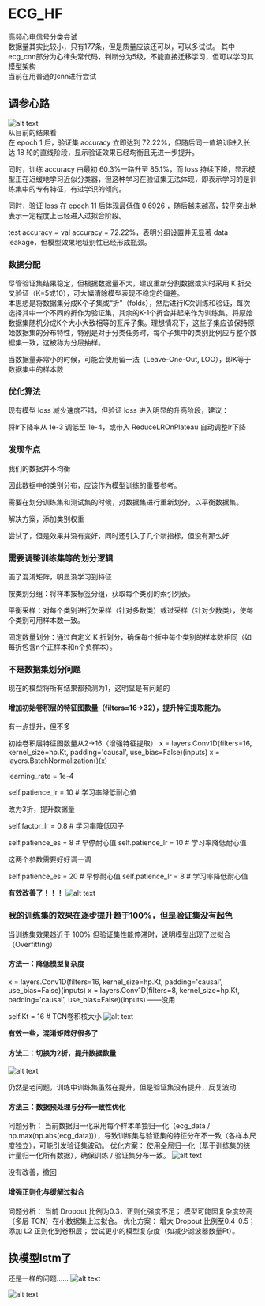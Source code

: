 # ECG_HF
高频心电信号分类尝试  
数据量其实比较小，只有177条，但是质量应该还可以，可以多试试。
其中ecg_cnn部分为心律失常代码，判断分为5级，不能直接迁移学习，但可以学习其模型架构  
当前在用普通的cnn进行尝试  

## 调参心路
![alt text](cnn/results/start_training_history.png)  
从目前的结果看  
在 epoch 1 后，验证集 accuracy 立即达到 72.22%，但随后同一值培训进入长达 18 轮的直线阶段，显示验证效果已经均衡且无进一步提升。

同时，训练 accuracy 由最初 60.3%一路升至 85.1%，而 loss 持续下降，显示模型正在迟缓地学习近似分类器，但这种学习在验证集无法体现，即表示学习的是训练集中的专有特征，有过学识的倾向。

同时，验证 loss 在 epoch 11 后体现最低值 0.6926 ，随后越来越高，较乎突出地表示一定程度上已经进入过拟合阶段。

test accuracy = val accuracy = 72.22%，表明分组设置并无显著 data leakage，但模型效果地址别性已经形成瓶颈。

### 数据分配

尽管验证集结果稳定，但根据数据量不大，建议重新分割数据或实时采用 K 折交叉验证（K=5或10），可大幅清除模型表现不稳定的偏差。  
本思想是将数据集分成K个子集或“折”（folds），然后进行K次训练和验证，每次选择其中一个不同的折作为验证集，其余的K-1个折合并起来作为训练集。将原始数据集随机分成K个大小大致相等的互斥子集。理想情况下，这些子集应该保持原始数据集的分布特性，特别是对于分类任务时，每个子集中的类别比例应与整个数据集一致，这被称为分层抽样。

当数据量非常小的时候，可能会使用留一法（Leave-One-Out, LOO），即K等于数据集中的样本数

### 优化算法

现有模型 loss 减少速度不错，但验证 loss 进入明显的升高阶段，建议：

将lr下降率从 1e-3 调低至 1e-4，或带入 ReduceLROnPlateau 自动调整lr下降  

### 发现华点
我们的数据并不均衡

因此数据中的类别分布，应该作为模型训练的重要参考。

需要在划分训练集和测试集的时候，对数据集进行重新划分，以平衡数据集。

解决方案，添加类别权重

尝试了，但是效果并没有变好，同时还引入了几个新指标，但没有那么好

### 需要调整训练集等的划分逻辑

画了混淆矩阵，明显没学习到特征

按类别分组：将样本按标签分组，获取每个类别的索引列表。

平衡采样：对每个类别进行欠采样（针对多数类）或过采样（针对少数类），使每个类别可用样本数一致。

固定数量划分：通过自定义 K 折划分，确保每个折中每个类别的样本数相同（如每折包含n个正样本和n个负样本）。


### 不是数据集划分问题
现在的模型将所有结果都预测为1，这明显是有问题的

#### 增加初始卷积层的特征图数量（filters=16→32），提升特征提取能力。
有一点提升，但不多

初始卷积层特征图数量从2→16（增强特征提取）
    x = layers.Conv1D(filters=16, kernel_size=hp.Kt, padding='causal', use_bias=False)(inputs)
    x = layers.BatchNormalization()(x)

learning_rate = 1e-4

self.patience_lr = 10  # 学习率降低耐心值

改为3折，提升数据量

self.factor_lr = 0.8  # 学习率降低因子

self.patience_es = 8  # 早停耐心值
self.patience_lr = 10  # 学习率降低耐心值

这两个参数需要好好调一调

self.patience_es = 20  # 早停耐心值
self.patience_lr = 8  # 学习率降低耐心值

**有效改善了！！！**
![alt text](2tcn/results/20250530_192927/kfold_training_subplots.png)


### 我的训练集的效果在逐步提升趋于100%，但是验证集没有起色  
当训练集效果趋近于 100% 但验证集性能停滞时，说明模型出现了过拟合（Overfitting）

#### 方法一：降低模型复杂度

x = layers.Conv1D(filters=16, kernel_size=hp.Kt, padding='causal', use_bias=False)(inputs)
x = layers.Conv1D(filters=8, kernel_size=hp.Kt, padding='causal', use_bias=False)(inputs)
——没用

self.Kt = 16  # TCN卷积核大小
![alt text](2tcn/results/20250531_100609/kfold_confusion_matrices.png)

**有效一些，混淆矩阵好很多了**


#### 方法二：切换为2折，提升数据数量

![alt text](2tcn/results/20250531_100759/kfold_training_subplots.png)  

仍然是老问题，训练中训练集虽然在提升，但是验证集没有提升，反复波动

#### 方法三：数据预处理与分布一致性优化
问题分析：
当前数据归一化采用每个样本单独归一化（ecg_data / np.max(np.abs(ecg_data))），导致训练集与验证集的特征分布不一致（各样本尺度独立），可能引发验证集波动。
优化方案：
使用全局归一化（基于训练集的统计量归一化所有数据），确保训练 / 验证集分布一致。
![alt text](2tcn/results/20250531_102351/kfold_training_subplots.png)

没有改善，撤回

#### 增强正则化与缓解过拟合
问题分析：
当前 Dropout 比例为0.3，正则化强度不足；
模型可能因复杂度较高（多层 TCN）在小数据集上过拟合。
优化方案：
增大 Dropout 比例至0.4-0.5；
添加 L2 正则化到卷积层；
尝试更小的模型复杂度（如减少滤波器数量Ft）。

## 换模型lstm了

还是一样的问题……
![alt text](3lstm/results/20250531_110718/confusion_matrix.png)

![alt text](3lstm/results/20250531_110718/training_accuracy.png)

